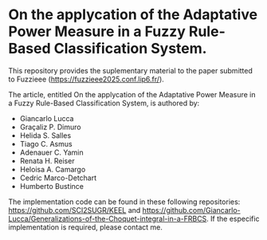 # On the applycation of the Adaptative Power Measure in a Fuzzy Rule-Based Classification System.

This repository provides the suplementary material to the paper submitted to Fuzzieee (https://fuzzieee2025.conf.lip6.fr/).

The article, entitled On the applycation of the Adaptative Power Measure in a Fuzzy Rule-Based Classification System, is authored by:
- Giancarlo Lucca
- Graçaliz P. Dimuro 
- Helida S. Salles
- Tiago C. Asmus
- Adenauer C. Yamin
- Renata H. Reiser
- Heloisa A. Camargo
- Cedric Marco-Detchart
- Humberto Bustince

The implementation code can be found in these following repositories: https://github.com/SCI2SUGR/KEEL and https://github.com/Giancarlo-Lucca/Generalizations-of-the-Choquet-integral-in-a-FRBCS. If the especific implementation is required, please contact me.
